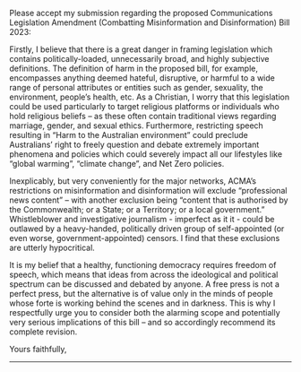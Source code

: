 Please accept my submission regarding the proposed Communications Legislation Amendment (Combatting Misinformation and
Disinformation) Bill 2023:

Firstly, I believe that there is a great danger in framing legislation which contains politically-loaded, unnecessarily broad, and
highly subjective definitions. The definition of harm in the proposed bill, for example, encompasses anything deemed hateful,
disruptive, or harmful to a wide range of personal attributes or entities such as gender, sexuality, the environment, people’s health,
etc. As a Christian, I worry that this legislation could be used particularly to target religious platforms or individuals who hold
religious beliefs – as these often contain traditional views regarding marriage, gender, and sexual ethics. Furthermore, restricting
speech resulting in “Harm to the Australian environment” could preclude Australians’ right to freely question and debate
extremely important phenomena and policies which could severely impact all our lifestyles like “global warming”, “climate
change”, and Net Zero policies.

Inexplicably, but very conveniently for the major networks, ACMA’s restrictions on misinformation and disinformation will
exclude “professional news content” – with another exclusion being “content that is authorised by the Commonwealth; or a State;
or a Territory; or a local government.” Whistleblower and investigative journalism - imperfect as it it - could be outlawed by a
heavy-handed, politically driven group of self-appointed (or even worse, government-appointed) censors. I find that these
exclusions are utterly hypocritical.

It is my belief that a healthy, functioning democracy requires freedom of speech, which means that ideas from across the
ideological and political spectrum can be discussed and debated by anyone. A free press is not a perfect press, but the
alternative is of value only in the minds of people whose forte is working behind the scenes and in darkness. This is why I
respectfully urge you to consider both the alarming scope and potentially very serious implications of this bill – and so accordingly
recommend its complete revision.

Yours faithfully,


-----

